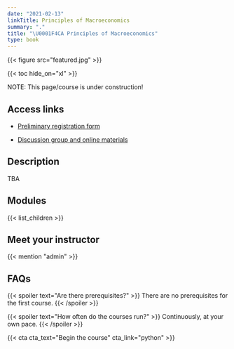 ```yaml
---
date: "2021-02-13"
linkTitle: Principles of Macroeconomics
summary: "."
title: "\U0001F4CA Principles of Macroeconomics"
type: book
---
```


{{< figure src="featured.jpg" >}}

{{< toc hide_on="xl" >}}

NOTE: This page/course is under construction!


## Access links

- [Preliminary registration form](https://forms.gle/4vQgh8AptKAWuLqWA)

- [Discussion group and online materials](https://www.facebook.com/groups/macro.principles)


## Description

TBA

## Modules

{{< list_children >}}

## Meet your instructor

{{< mention "admin" >}}

## FAQs

{{< spoiler text="Are there prerequisites?" >}}
There are no prerequisites for the first course.
{{< /spoiler >}}

{{< spoiler text="How often do the courses run?" >}}
Continuously, at your own pace.
{{< /spoiler >}}

{{< cta cta_text="Begin the course" cta_link="python" >}}
